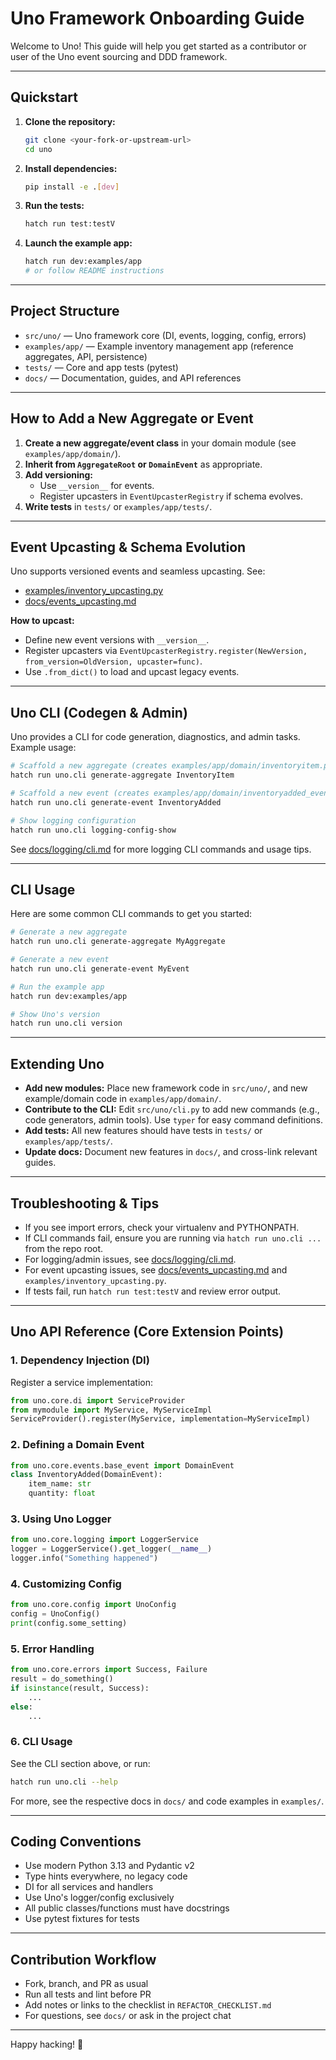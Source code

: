 # Uno Framework Onboarding Guide

Welcome to Uno! This guide will help you get started as a contributor or user of the Uno event sourcing and DDD framework.

---

## Quickstart

1. **Clone the repository:**

   ```bash
   git clone <your-fork-or-upstream-url>
   cd uno
   ```

2. **Install dependencies:**

   ```bash
   pip install -e .[dev]
   ```

3. **Run the tests:**

   ```bash
   hatch run test:testV
   ```

4. **Launch the example app:**

   ```bash
   hatch run dev:examples/app
   # or follow README instructions
   ```

---

## Project Structure

- `src/uno/` — Uno framework core (DI, events, logging, config, errors)
- `examples/app/` — Example inventory management app (reference aggregates, API, persistence)
- `tests/` — Core and app tests (pytest)
- `docs/` — Documentation, guides, and API references

---

## How to Add a New Aggregate or Event

1. **Create a new aggregate/event class** in your domain module (see `examples/app/domain/`).
2. **Inherit from `AggregateRoot` or `DomainEvent`** as appropriate.
3. **Add versioning:**
   - Use `__version__` for events.
   - Register upcasters in `EventUpcasterRegistry` if schema evolves.
4. **Write tests** in `tests/` or `examples/app/tests/`.

---

## Event Upcasting & Schema Evolution

Uno supports versioned events and seamless upcasting. See:

- [examples/inventory_upcasting.py](../examples/inventory_upcasting.py)
- [docs/events_upcasting.md](./events_upcasting.md)

**How to upcast:**

- Define new event versions with `__version__`.
- Register upcasters via `EventUpcasterRegistry.register(NewVersion, from_version=OldVersion, upcaster=func)`.
- Use `.from_dict()` to load and upcast legacy events.

---

## Uno CLI (Codegen & Admin)

Uno provides a CLI for code generation, diagnostics, and admin tasks. Example usage:

```bash
# Scaffold a new aggregate (creates examples/app/domain/inventoryitem.py)
hatch run uno.cli generate-aggregate InventoryItem

# Scaffold a new event (creates examples/app/domain/inventoryadded_event.py)
hatch run uno.cli generate-event InventoryAdded

# Show logging configuration
hatch run uno.cli logging-config-show
```

See [docs/logging/cli.md](./logging/cli.md) for more logging CLI commands and usage tips.

---

## CLI Usage

Here are some common CLI commands to get you started:

```bash
# Generate a new aggregate
hatch run uno.cli generate-aggregate MyAggregate

# Generate a new event
hatch run uno.cli generate-event MyEvent

# Run the example app
hatch run dev:examples/app

# Show Uno's version
hatch run uno.cli version
```

---

## Extending Uno

- **Add new modules:** Place new framework code in `src/uno/`, and new example/domain code in `examples/app/domain/`.
- **Contribute to the CLI:** Edit `src/uno/cli.py` to add new commands (e.g., code generators, admin tools). Use `typer` for easy command definitions.
- **Add tests:** All new features should have tests in `tests/` or `examples/app/tests/`.
- **Update docs:** Document new features in `docs/`, and cross-link relevant guides.

---

## Troubleshooting & Tips

- If you see import errors, check your virtualenv and PYTHONPATH.
- If CLI commands fail, ensure you are running via `hatch run uno.cli ...` from the repo root.
- For logging/admin issues, see [docs/logging/cli.md](./logging/cli.md).
- For event upcasting issues, see [docs/events_upcasting.md](./events_upcasting.md) and `examples/inventory_upcasting.py`.
- If tests fail, run `hatch run test:testV` and review error output.

---

## Uno API Reference (Core Extension Points)

### 1. Dependency Injection (DI)
Register a service implementation:
```python
from uno.core.di import ServiceProvider
from mymodule import MyService, MyServiceImpl
ServiceProvider().register(MyService, implementation=MyServiceImpl)
```

### 2. Defining a Domain Event
```python
from uno.core.events.base_event import DomainEvent
class InventoryAdded(DomainEvent):
    item_name: str
    quantity: float
```

### 3. Using Uno Logger
```python
from uno.core.logging import LoggerService
logger = LoggerService().get_logger(__name__)
logger.info("Something happened")
```

### 4. Customizing Config
```python
from uno.core.config import UnoConfig
config = UnoConfig()
print(config.some_setting)
```

### 5. Error Handling
```python
from uno.core.errors import Success, Failure
result = do_something()
if isinstance(result, Success):
    ...
else:
    ...
```

### 6. CLI Usage
See the CLI section above, or run:
```bash
hatch run uno.cli --help
```

For more, see the respective docs in `docs/` and code examples in `examples/`.

---

## Coding Conventions

- Use modern Python 3.13 and Pydantic v2
- Type hints everywhere, no legacy code
- DI for all services and handlers
- Use Uno's logger/config exclusively
- All public classes/functions must have docstrings
- Use pytest fixtures for tests

---

## Contribution Workflow

- Fork, branch, and PR as usual
- Run all tests and lint before PR
- Add notes or links to the checklist in `REFACTOR_CHECKLIST.md`
- For questions, see `docs/` or ask in the project chat

---

Happy hacking! 🚀

